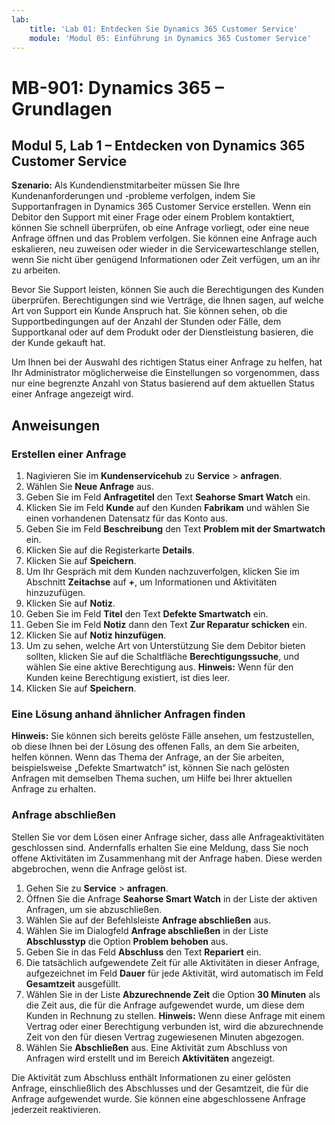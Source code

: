 ```yaml
---
lab:
    title: 'Lab 01: Entdecken Sie Dynamics 365 Customer Service'
    module: 'Modul 05: Einführung in Dynamics 365 Customer Service'
---
```


# MB-901: Dynamics 365 – Grundlagen 
## Modul 5, Lab 1 – Entdecken von Dynamics 365 Customer Service 

**Szenario:**
Als Kundendienstmitarbeiter müssen Sie Ihre Kundenanforderungen und -probleme verfolgen, indem Sie Supportanfragen in Dynamics 365 Customer Service erstellen. Wenn ein Debitor den Support mit einer Frage oder einem Problem kontaktiert, können Sie schnell überprüfen, ob eine Anfrage vorliegt, oder eine neue Anfrage öffnen und das Problem verfolgen. Sie können eine Anfrage auch eskalieren, neu zuweisen oder wieder in die Servicewarteschlange stellen, wenn Sie nicht über genügend Informationen oder Zeit verfügen, um an ihr zu arbeiten.

Bevor Sie Support leisten, können Sie auch die Berechtigungen des Kunden überprüfen. Berechtigungen sind wie Verträge, die Ihnen sagen, auf welche Art von Support ein Kunde Anspruch hat. Sie können sehen, ob die Supportbedingungen auf der Anzahl der Stunden oder Fälle, dem Supportkanal oder auf dem Produkt oder der Dienstleistung basieren, die der Kunde gekauft hat.

Um Ihnen bei der Auswahl des richtigen Status einer Anfrage zu helfen, hat Ihr Administrator möglicherweise die Einstellungen so vorgenommen, dass nur eine begrenzte Anzahl von Status basierend auf dem aktuellen Status einer Anfrage angezeigt wird.

## Anweisungen

### Erstellen einer Anfrage

1. Nagivieren Sie im **Kundenservicehub** zu **Service** > **anfragen**.
1. Wählen Sie **Neue Anfrage** aus.
1. Geben Sie im Feld **Anfragetitel** den Text **Seahorse Smart Watch** ein.
1. Klicken Sie im Feld **Kunde** auf den Kunden **Fabrikam** und wählen Sie einen vorhandenen Datensatz für das Konto aus.
1. Geben Sie im Feld **Beschreibung** den Text **Problem mit der Smartwatch** ein.
1. Klicken Sie auf die Registerkarte **Details**.
1. Klicken Sie auf **Speichern**.
1. Um Ihr Gespräch mit dem Kunden nachzuverfolgen, klicken Sie im Abschnitt **Zeitachse** auf **+**, um Informationen und Aktivitäten hinzuzufügen.
1. Klicken Sie auf **Notiz**.
1. Geben Sie im Feld **Titel** den Text **Defekte Smartwatch** ein.
1. Geben Sie im Feld **Notiz** dann den Text **Zur Reparatur schicken** ein.
1. Klicken Sie auf **Notiz hinzufügen**. 
14.	Um zu sehen, welche Art von Unterstützung Sie dem Debitor bieten sollten, klicken Sie auf die Schaltfläche **Berechtigungssuche**, und wählen Sie eine aktive Berechtigung aus.
 **Hinweis:** Wenn für den Kunden keine Berechtigung existiert, ist dies leer.
1. Klicken Sie auf **Speichern**.

### Eine Lösung anhand ähnlicher Anfragen finden

**Hinweis:** Sie können sich bereits gelöste Fälle ansehen, um festzustellen, ob diese Ihnen bei der Lösung des offenen Falls, an dem Sie arbeiten, helfen können. Wenn das Thema der Anfrage, an der Sie arbeiten, beispielsweise „Defekte Smartwatch“ ist, können Sie nach gelösten Anfragen mit demselben Thema suchen, um Hilfe bei Ihrer aktuellen Anfrage zu erhalten.

### Anfrage abschließen

Stellen Sie vor dem Lösen einer Anfrage sicher, dass alle Anfrageaktivitäten geschlossen sind. Andernfalls erhalten Sie eine Meldung, dass Sie noch offene Aktivitäten im Zusammenhang mit der Anfrage haben. Diese werden abgebrochen, wenn die Anfrage gelöst ist.

1. Gehen Sie zu **Service** > **anfragen**.
1. Öffnen Sie die Anfrage **Seahorse Smart Watch** in der Liste der aktiven Anfragen, um sie abzuschließen.
1. Wählen Sie auf der Befehlsleiste **Anfrage abschließen** aus.
1. Wählen Sie im Dialogfeld **Anfrage abschließen** in der Liste **Abschlusstyp** die Option **Problem behoben** aus.
1. Geben Sie in das Feld **Abschluss** den Text **Repariert** ein.
1. Die tatsächlich aufgewendete Zeit für alle Aktivitäten in dieser Anfrage, aufgezeichnet im Feld **Dauer** für jede Aktivität, wird automatisch im Feld **Gesamtzeit** ausgefüllt.
1. Wählen Sie in der Liste **Abzurechnende Zeit** die Option **30 Minuten** als die Zeit aus, die für die Anfrage aufgewendet wurde, um diese dem Kunden in Rechnung zu stellen.
 **Hinweis:** Wenn diese Anfrage mit einem Vertrag oder einer Berechtigung verbunden ist, wird die abzurechnende Zeit von den für diesen Vertrag zugewiesenen Minuten abgezogen.
1. Wählen Sie **Abschließen** aus. Eine Aktivität zum Abschluss von Anfragen wird erstellt und im Bereich **Aktivitäten** angezeigt. 

Die Aktivität zum Abschluss enthält Informationen zu einer gelösten Anfrage, einschließlich des Abschlusses und der Gesamtzeit, die für die Anfrage aufgewendet wurde. Sie können eine abgeschlossene Anfrage jederzeit reaktivieren.
